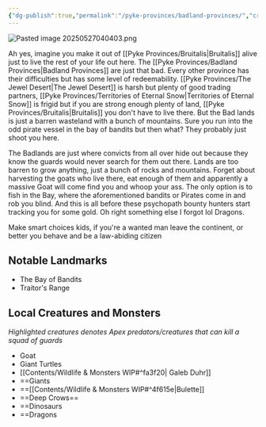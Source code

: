 ```yaml
---
{"dg-publish":true,"permalink":"/pyke-provinces/badland-provinces/","created":"2025-05-27T04:03:47.320-04:00","updated":"2025-07-28T16:06:01.537-04:00"}
---
```


![Pasted image 20250527040403.png](/img/user/Pics/Pasted%20image%2020250527040403.png)

Ah yes, imagine you make it out of [[Pyke Provinces/Bruitalis\|Bruitalis]] alive just to live the rest of your life out here. The [[Pyke Provinces/Badland Provinces\|Badland Provinces]] are just that bad. Every other province has their difficulties but has some level of redeemability. [[Pyke Provinces/The Jewel Desert\|The Jewel Desert]] is harsh but plenty of good trading partners, [[Pyke Provinces/Territories of Eternal Snow\|Territories of Eternal Snow]] is frigid but if you are strong enough plenty of land, [[Pyke Provinces/Bruitalis\|Bruitalis]] you don't have to live there. But the Bad lands is just a barren wasteland with a bunch of mountains. Sure you run into the odd pirate vessel in the bay of bandits but then what? They probably just shoot you here.

The Badlands are just where convicts from all over hide out because they know the guards would never search for them out there. Lands are too barren to grow anything, just a bunch of rocks and mountains. Forget about harvesting the goats who live there, eat enough of them and apparently a massive Goat will come find you and whoop your ass. The only option is to fish in the Bay, where the aforementioned bandits or Pirates come in and rob you blind. And this is all before these psychopath bounty hunters start tracking you for some gold. Oh right something else I forgot lol Dragons.

Make smart choices kids, if you're a wanted man leave the continent, or better you behave and be a law-abiding citizen

## Notable Landmarks
- The Bay of Bandits
- Traitor's Range


## Local Creatures and Monsters

*Highlighted creatures denotes Apex predators/creatures that can kill a squad of guards*

- Goat
- Giant Turtles
- [[Contents/Wildlife & Monsters WIP#^fa3f20\| Galeb Duhr]]
- ==Giants
- ==[[Contents/Wildlife & Monsters WIP#^4f615e\|Bulette]]
- ==Deep Crows==
- ==Dinosaurs
- ==Dragons